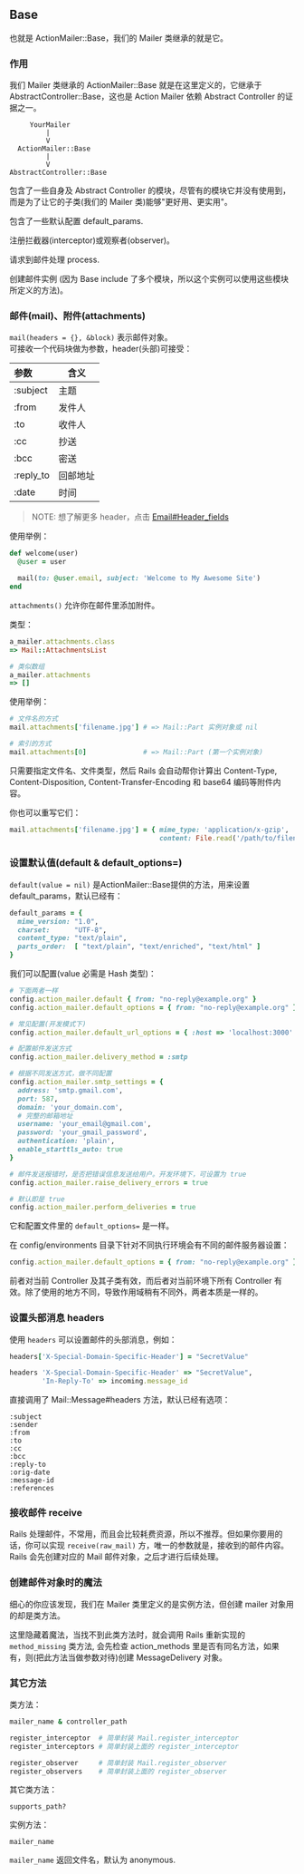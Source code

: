## Base

也就是 ActionMailer::Base，我们的 Mailer 类继承的就是它。

### 作用

我们 Mailer 类继承的 ActionMailer::Base 就是在这里定义的，它继承于 AbstractController::Base，这也是 Action Mailer 依赖 Abstract Controller 的证据之一。

```
     YourMailer
         |
         V
  ActionMailer::Base
         |
         V
AbstractController::Base
```

包含了一些自身及 Abstract Controller 的模块，尽管有的模块它并没有使用到，而是为了让它的子类(我们的 Mailer 类)能够"更好用、更实用"。

包含了一些默认配置 default_params.

注册拦截器(interceptor)或观察者(observer)。

请求到邮件处理 process.

创建邮件实例
(因为 Base include 了多个模块，所以这个实例可以使用这些模块所定义的方法)。

### 邮件(mail)、附件(attachments)

`mail(headers = {}, &block)` 表示邮件对象。<br>
可接收一个代码块做为参数，header(头部)可接受：

| 参数 | 含义 |
| :-- | -- |
| :subject | 主题 |
| :from | 发件人 |
| :to | 收件人 |
| :cc | 抄送 |
| :bcc | 密送 |
| :reply_to | 回邮地址 |
| :date |时间|

> NOTE: 想了解更多 header，点击 [Email#Header_fields](http://en.wikipedia.org/wiki/Email#Header_fields)

使用举例：

```ruby
def welcome(user)
  @user = user

  mail(to: @user.email, subject: 'Welcome to My Awesome Site')
end
```

`attachments()` 允许你在邮件里添加附件。

类型：

```ruby
a_mailer.attachments.class
=> Mail::AttachmentsList

# 类似数组
a_mailer.attachments
=> []
```

使用举例：

```ruby
# 文件名的方式
mail.attachments['filename.jpg'] # => Mail::Part 实例对象或 nil

# 索引的方式
mail.attachments[0]              # => Mail::Part (第一个实例对象)
```

只需要指定文件名、文件类型，然后 Rails 会自动帮你计算出 Content-Type, Content-Disposition, Content-Transfer-Encoding 和 base64 编码等附件内容。

你也可以重写它们：

```ruby
mail.attachments['filename.jpg'] = { mime_type: 'application/x-gzip',
                                     content: File.read('/path/to/filename.jpg') }
```

### 设置默认值(default & default_options=)

`default(value = nil)` 是ActionMailer::Base提供的方法，用来设置 default_params，默认已经有：

```ruby
default_params = {
  mime_version: "1.0",
  charset:      "UTF-8",
  content_type: "text/plain",
  parts_order:  [ "text/plain", "text/enriched", "text/html" ]
}
```

我们可以配置(value 必需是 Hash 类型)：

```ruby
# 下面两者一样
config.action_mailer.default { from: "no-reply@example.org" }
config.action_mailer.default_options = { from: "no-reply@example.org" }

# 常见配置(开发模式下)
config.action_mailer.default_url_options = { :host => 'localhost:3000' }

# 配置邮件发送方式
config.action_mailer.delivery_method = :smtp

# 根据不同发送方式，做不同配置
config.action_mailer.smtp_settings = {
  address: 'smtp.gmail.com',
  port: 587,
  domain: 'your_domain.com',
  # 完整的邮箱地址
  username: 'your_email@gmail.com',
  password: 'your_gmail_password',
  authentication: 'plain',
  enable_starttls_auto: true
}

# 邮件发送报错时，是否把错误信息发送给用户。开发环境下，可设置为 true
config.action_mailer.raise_delivery_errors = true

# 默认即是 true
config.action_mailer.perform_deliveries = true
```

它和配置文件里的 `default_options=` 是一样。

在 config/environments 目录下针对不同执行环境会有不同的邮件服务器设置：

```ruby
config.action_mailer.default_options = { from: "no-reply@example.org" }
```

前者对当前 Controller 及其子类有效，而后者对当前环境下所有 Controller 有效。除了使用的地方不同，导致作用域稍有不同外，两者本质是一样的。

### 设置头部消息 headers

使用 `headers` 可以设置邮件的头部消息，例如：

```ruby
headers['X-Special-Domain-Specific-Header'] = "SecretValue"

headers 'X-Special-Domain-Specific-Header' => "SecretValue",
        'In-Reply-To' => incoming.message_id
```

直接调用了 Mail::Message#headers 方法，默认已经有选项：

```
:subject
:sender
:from
:to
:cc
:bcc
:reply-to
:orig-date
:message-id
:references
```

### 接收邮件 receive

Rails 处理邮件，不常用，而且会比较耗费资源，所以不推荐。但如果你要用的话，你可以实现 `receive(raw_mail)` 方，唯一的参数就是，接收到的邮件内容。<br>
Rails 会先创建对应的 Mail 邮件对象，之后才进行后续处理。

### 创建邮件对象时的魔法

细心的你应该发现，我们在 Mailer 类里定义的是实例方法，但创建 mailer 对象用的却是类方法。

这里隐藏着魔法，当找不到此类方法时，就会调用 Rails 重新实现的 `method_missing` 类方法, 会先检查 action_methods 里是否有同名方法，如果有，则(把此方法当做参数对待)创建 MessageDelivery 对象。

### 其它方法

类方法：

```ruby
mailer_name & controller_path

register_interceptor  # 简单封装 Mail.register_interceptor
register_interceptors # 简单封装上面的 register_interceptor

register_observer     # 简单封装 Mail.register_observer
register_observers    # 简单封装上面的 register_observer
```

其它类方法：

```
supports_path?
```

实例方法：

```
mailer_name
```

`mailer_name` 返回文件名，默认为 anonymous.
